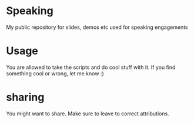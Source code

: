 # Speaking
 My public repository for slides, demos etc used for speaking engagements

# Usage
 You are allowed to take the scripts and do cool stuff with it. If you find something cool or wrong, let me know :)
 
 # sharing
 You might want to share. Make sure to leave to correct attributions.
